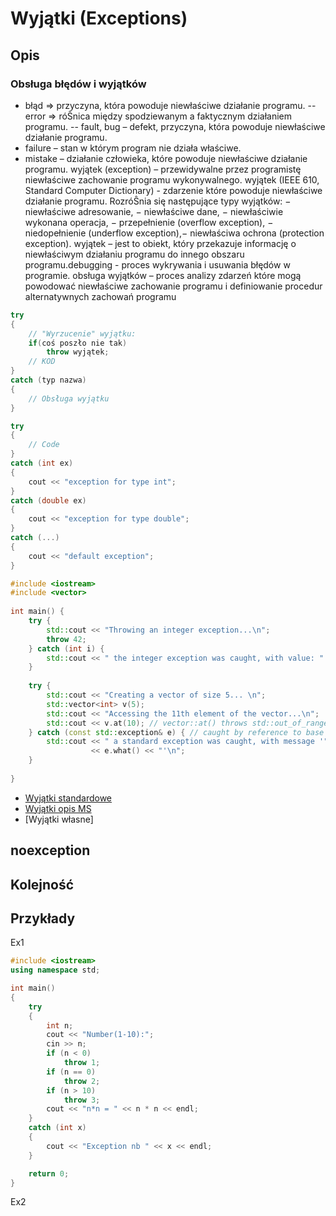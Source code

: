 # Wyjątki (Exceptions)

## Opis

### Obsługa błędów i wyjątków

- błąd => przyczyna, która powoduje niewłaściwe działanie programu. 
-- error => róŜnica między spodziewanym a faktycznym działaniem programu. 
-- fault, bug –        defekt, przyczyna, która powoduje niewłaściwe działanie programu. 
- failure      –        stan w którym program nie działa właściwe.  
- mistake    –        działanie człowieka, które powoduje niewłaściwe działanie programu. wyjątek (exception) – przewidywalne przez  programistę niewłaściwe zachowanie programu wykonywalnego.   wyjątek (IEEE 610, Standard Computer Dictionary) - zdarzenie które powoduje niewłaściwe działanie programu.    RozróŜnia się następujące typy wyjątków:  −    niewłaściwe adresowanie,  −    niewłaściwe dane,  −    niewłaściwie wykonana operacja,    −    przepełnienie (overflow exception), −    niedopełnienie (underflow exception),−    niewłaściwa ochrona (protection exception). wyjątek – jest to obiekt, który przekazuje informację o niewłaściwym działaniu programu do innego obszaru  programu.debugging - proces wykrywania i usuwania błędów w programie. obsługa wyjątków – proces  analizy zdarzeń które mogą powodować niewłaściwe zachowanie programu i  definiowanie procedur alternatywnych zachowań programu

```cpp
try 
{
    // "Wyrzucenie" wyjątku:
    if(coś poszło nie tak)
        throw wyjątek;
    // KOD
}
catch (typ nazwa) 
{
    // Obsługa wyjątku
}
```
```cpp
try 
{
    // Code
}
catch (int ex) 
{
    cout << "exception for type int";
}
catch (double ex) 
{
    cout << "exception for type double";
}
catch (...) 
{
    cout << "default exception";
}
```

```cpp
#include <iostream>
#include <vector>
 
int main() {
    try {
        std::cout << "Throwing an integer exception...\n";
        throw 42;
    } catch (int i) {
        std::cout << " the integer exception was caught, with value: " << i << '\n';
    }
 
    try {
        std::cout << "Creating a vector of size 5... \n";
        std::vector<int> v(5);
        std::cout << "Accessing the 11th element of the vector...\n";
        std::cout << v.at(10); // vector::at() throws std::out_of_range
    } catch (const std::exception& e) { // caught by reference to base
        std::cout << " a standard exception was caught, with message '"
                  << e.what() << "'\n";
    }
 
}
```


- [Wyjątki standardowe](https://en.cppreference.com/w/cpp/error/exception)
- [Wyjątki opis MS](https://docs.microsoft.com/pl-pl/cpp/cpp/errors-and-exception-handling-modern-cpp?view=msvc-160)
- [Wyjątki własne]

## noexception

## Kolejność



## Przykłady

Ex1
```cpp
#include <iostream>
using namespace std;

int main()
{
	try
	{
		int n;
		cout << "Number(1-10):";
		cin >> n;
		if (n < 0)
			throw 1;
		if (n == 0)
			throw 2;
		if (n > 10)
			throw 3;
		cout << "n*n = " << n * n << endl;
	}
	catch (int x)
	{
		cout << "Exception nb " << x << endl;
	}

	return 0;
}
```

Ex2
```cpp
```



